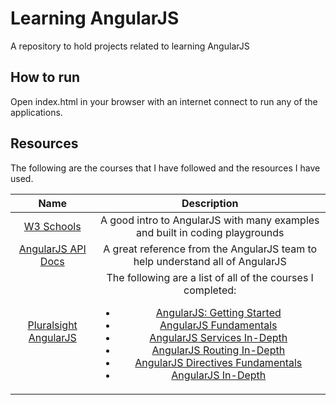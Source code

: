 # Learning AngularJS
A repository to hold projects related to learning AngularJS

## How to run
Open index.html in your browser with an internet connect to run any of the applications.

## Resources
The following are the courses that I have followed and the resources I have used.

| Name | Description |
| :--: | :--: |
| [W3 Schools](https://www.w3schools.com/angular/default.asp) | A good intro to AngularJS with many examples and built in coding playgrounds |
| [AngularJS API Docs](https://docs.angularjs.org/api) | A great reference from the AngularJS team to help understand all of AngularJS |
| [Pluralsight AngularJS](https://app.pluralsight.com/paths/skills/angular-js) | The following are a list of all of the courses I completed: <ul><li>[AngularJS: Getting Started](https://app.pluralsight.com/library/courses/angularjs-get-started)</li><li>[AngularJS Fundamentals](https://app.pluralsight.com/library/courses/angularjs-fundamentals)</li><li>[AngularJS Services In-Depth](https://app.pluralsight.com/library/courses/angularjs-services-in-depth)</li><li>[AngularJS Routing In-Depth](https://app.pluralsight.com/library/courses/angular-routing-in-depth)</li><li>[AngularJS Directives Fundamentals](https://app.pluralsight.com/library/courses/angularjs-directive-fundamentals)</li><li>[AngularJS In-Depth](https://app.pluralsight.com/library/courses/angularjs-in-depth)</li></ul> |
